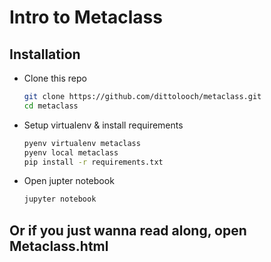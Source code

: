 # Intro to Metaclass

## Installation


- Clone this repo

    ```sh
    git clone https://github.com/dittolooch/metaclass.git
    cd metaclass
    ```
- Setup virtualenv & install requirements
    ```sh
    pyenv virtualenv metaclass
    pyenv local metaclass
    pip install -r requirements.txt
    ```
- Open jupter notebook
    ```sh
    jupyter notebook
    ```
## Or if you just wanna read along, open Metaclass.html